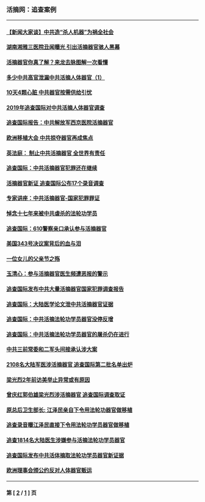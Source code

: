 ### 活摘网：追查案例
---
#### [【新闻大家谈】中共造“杀人机器”为祸全社会](../../pages/nf5880/n14056645.md) 
#### [湖南湘雅三医院丑闻曝光 引出活摘器官骇人黑幕](../../pages/nf5880/n14051847.md) 
#### [活摘器官你真了解？来龙去脉图解一次看懂](../../pages/nf5880/n13013820.md) 
#### [多少中共高官泄漏中共活摘人体器官（1）](../../pages/nf5880/n12671234.md) 
#### [10天4颗心脏 中共器官按需供给引忧](../../pages/nf5880/n12326366.md) 
#### [2019年追查国际对中共活摘人体器官调查](../../pages/nf5880/n11917733.md) 
#### [追查国际报告：中共解放军西京医院活摘器官](../../pages/nf5880/n11838359.md) 
#### [欧洲移植大会 中共掠夺器官再成焦点](../../pages/nf5880/n11538883.md) 
#### [英法庭： 制止中共活摘器官 全世界有责任](../../pages/nf5880/n11330691.md) 
#### [追查国际：中共活摘器官犯罪还在继续](../../pages/nf5880/n11218301.md) 
#### [活摘器官新证 追查国际公布17个录音调查](../../pages/nf5880/n10897744.md) 
#### [专家讲座：中共活摘器官-国家犯罪罪证](../../pages/nf5880/n8828153.md) 
#### [悼念十七年来被中共虐杀的法轮功学员](../../pages/nf5880/n8124823.md) 
#### [追查国际：610警察亲口承认参与活摘器官](../../pages/nf5880/n8109067.md) 
#### [美国343号决议案背后的血与泪](../../pages/nf5880/n8020684.md) 
#### [一位女儿的父亲节之殇](../../pages/nf5880/n8014122.md) 
#### [玉清心：参与活摘器官医生频遭恶报的警示](../../pages/nf5880/n4637546.md) 
#### [追查国际发布中共大量活摘器官国家犯罪调查报告](../../pages/nf5880/n4613428.md) 
#### [追查国际：大陆医学论文泄中共活摘器官证据](../../pages/nf5880/n4608794.md) 
#### [追查国际：中共活摘法轮功学员器官没停反增](../../pages/nf5880/n4584075.md) 
#### [追查国际：中共活摘法轮功学员器官的屠杀仍在进行](../../pages/nf5880/n4299154.md) 
#### [中共三前常委和二军头间接承认涉大案](../../pages/nf5880/n4286244.md) 
#### [2108名大陆军医涉活摘器官 追查国际第二批名单出炉](../../pages/nf5880/n4284769.md) 
#### [梁光烈2年前访美举止异常或有原因](../../pages/nf5880/n4279686.md) 
#### [曾庆红郭伯雄梁光烈涉活摘器官 追查国际调查取证](../../pages/nf5880/n4278462.md) 
#### [原总后卫生部长: 江泽民亲自下令用法轮功器官做移植](../../pages/nf5880/n4263864.md) 
#### [追查录音曝江泽民直接下令用法轮功学员器官做移植](../../pages/nf5880/n4261268.md) 
#### [追查1814名大陆医生涉嫌参与活摘法轮功学员器官](../../pages/nf5880/n4259055.md) 
#### [追查国际发布中共活体摘取法轮功学员器官新证据](../../pages/nf5880/n4258255.md) 
#### [欧洲理事会颁公约反对人体器官贩运](../../pages/nf5880/n4206955.md) 

---
#### 第 [ [2](./2.md) / [1](./1.md) ] 页
